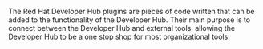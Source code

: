 The Red Hat Developer Hub plugins are pieces of code written that can be added to the functionality of the Developer Hub. Their main purpose is to connect between the Developer Hub and external tools, allowing the Developer Hub to be a one stop shop for most organizational tools.

